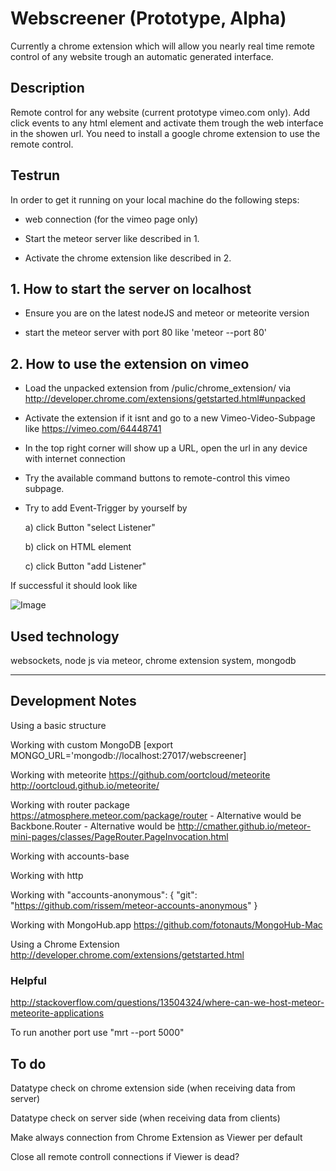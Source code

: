 # Webscreener (Prototype, Alpha)
Currently a chrome extension which will allow you nearly real time remote control of any website trough an automatic generated interface.

## Description
Remote control for any website (current prototype vimeo.com only). Add click events to any html element and activate them trough the web interface in the showen url. You need to install a google chrome extension to use the remote control.

## Testrun
In order to get it running on your local machine do the following steps:
* web connection (for the vimeo page only)

* Start the meteor server like described in 1.

* Activate the chrome extension like described in 2.

## 1. How to start the server on localhost
* Ensure you are on the latest nodeJS and meteor or meteorite version

* start the meteor server with port 80 like 'meteor --port 80'

## 2. How to use the extension on vimeo
* Load the unpacked extension from /pulic/chrome_extension/ via http://developer.chrome.com/extensions/getstarted.html#unpacked

* Activate the extension if it isnt and go to a new Vimeo-Video-Subpage like https://vimeo.com/64448741

* In the top right corner will show up a URL, open the url in any device with internet connection

* Try the available command buttons to remote-control this vimeo subpage.

* Try to add Event-Trigger by yourself by

    a) click Button "select Listener"

    b) click on HTML element

    c) click Button "add Listener"

If successful it should look like

![Image](https://dl.dropboxusercontent.com/u/45446322/basic_git.png)

## Used technology

websockets, node js via meteor, chrome extension system, mongodb

------

## Development Notes

Using a basic structure

Working with custom MongoDB [export MONGO_URL='mongodb://localhost:27017/webscreener]

Working with meteorite https://github.com/oortcloud/meteorite http://oortcloud.github.io/meteorite/

Working with router package https://atmosphere.meteor.com/package/router
    - Alternative would be Backbone.Router
    - Alternative would be http://cmather.github.io/meteor-mini-pages/classes/PageRouter.PageInvocation.html

Working with accounts-base

Working with http

Working with
  "accounts-anonymous": {
    "git": "https://github.com/rissem/meteor-accounts-anonymous"
  }

Working with MongoHub.app https://github.com/fotonauts/MongoHub-Mac

Using a Chrome Extension http://developer.chrome.com/extensions/getstarted.html

### Helpful

http://stackoverflow.com/questions/13504324/where-can-we-host-meteor-meteorite-applications

To run another port use "mrt --port 5000"

## To do

Datatype check on chrome extension side (when receiving data from server)

Datatype check on server side (when receiving data from clients)

Make always connection from Chrome Extension as Viewer per default

Close all remote controll connections if Viewer is dead?
